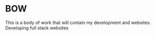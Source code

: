 # BOW
This is a body of work that will contain my development and websites. Developing full stack websites

